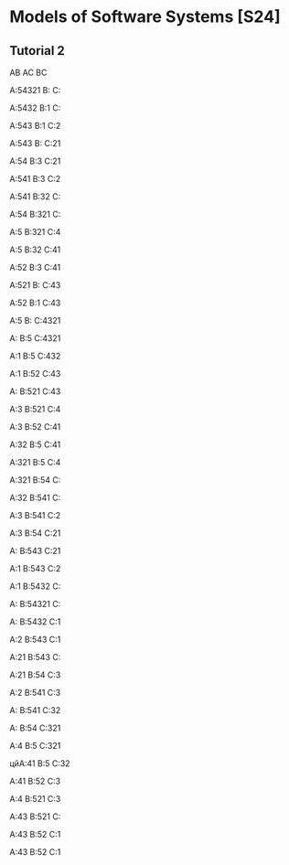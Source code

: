 # Models of Software Systems [S24]

## Tutorial 2

AB
AC
BC

A:54321
B:
C:

A:5432
B:1
C:

A:543
B:1
C:2

A:543
B:
C:21

A:54
B:3
C:21

A:541
B:3
C:2

A:541
B:32
C:

A:54
B:321
C:

A:5
B:321
C:4

A:5
B:32
C:41

A:52
B:3
C:41

A:521
B:
C:43

A:52
B:1
C:43

A:5
B:
C:4321

A:
B:5
C:4321

A:1
B:5
C:432

A:1
B:52
C:43

A:
B:521
C:43

A:3
B:521
C:4

A:3
B:52
C:41

A:32
B:5
C:41

A:321
B:5
C:4

A:321
B:54
C:

A:32
B:541
C:

A:3
B:541
C:2

A:3
B:54
C:21

A:
B:543
C:21

A:1
B:543
C:2

A:1
B:5432
C:

A:
B:54321
C:

A:
B:5432
C:1

A:2
B:543
C:1


A:21
B:543
C:

A:21
B:54
C:3

A:2
B:541
C:3

A:
B:541
C:32

A:
B:54
C:321

A:4
B:5
C:321

цйA:41
B:5
C:32

A:41
B:52
C:3

A:4
B:521
C:3

A:43
B:521
C:

A:43
B:52
C:1

A:43
B:52
C:1